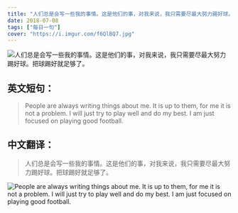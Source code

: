 ```yaml
---
title: "人们总是会写一些我的事情。这是他们的事，对我来说，我只需要尽最大努力踢好球。把球踢好就足够了。"
date: 2018-07-08
tags: ["每日一句"]
cover: "https://i.imgur.com/f6QlBQ7.jpg"
---
```


![人们总是会写一些我的事情。这是他们的事，对我来说，我只需要尽最大努力踢好球。把球踢好就足够了。](https://i.imgur.com/bExUT9R.jpg)

## 英文短句：
> People are always writing things about me. It is up to them, for me it is not a problem. I will just try to play well and do my best. I am just focused on playing good football.

<!--more-->

## 中文翻译：
> 人们总是会写一些我的事情。这是他们的事，对我来说，我只需要尽最大努力踢好球。把球踢好就足够了。

![People are always writing things about me. It is up to them, for me it is not a problem. I will just try to play well and do my best. I am just focused on playing good football.](https://i.imgur.com/ViFtWLy.jpg)

